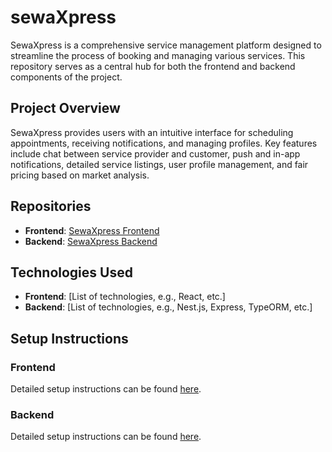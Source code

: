 # sewaXpress
SewaXpress is a comprehensive service management platform designed to streamline the process of booking and managing various services. This repository serves as a central hub for both the frontend and backend components of the project.
## Project Overview

SewaXpress provides users with an intuitive interface for scheduling appointments, receiving notifications, and managing profiles. Key features include chat between service provider and customer, push and in-app notifications, detailed service listings, user profile management, and fair pricing based on market analysis.

## Repositories

- **Frontend**: [SewaXpress Frontend](link-to-frontend-repo)
- **Backend**: [SewaXpress Backend](link-to-backend-repo)

## Technologies Used

- **Frontend**: [List of technologies, e.g., React, etc.]
- **Backend**: [List of technologies, e.g., Nest.js, Express, TypeORM, etc.]

## Setup Instructions

### Frontend

Detailed setup instructions can be found [here](frontend/README.md).

### Backend

Detailed setup instructions can be found [here](backend/README.md).
